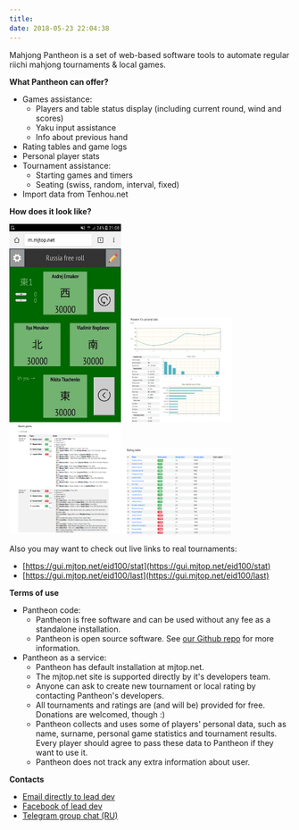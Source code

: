 ```yaml
---
title: 
date: 2018-05-23 22:04:38
---
```


Mahjong Pantheon is a set of web-based software tools to automate regular riichi mahjong tournaments & local games.

**What Pantheon can offer?**

- Games assistance:
  - Players and table status display (including current round, wind and scores)
  - Yaku input assistance
  - Info about previous hand
- Rating tables and game logs
- Personal player stats
- Tournament assistance:
  - Starting games and timers
  - Seating (swiss, random, interval, fixed)
- Import data from Tenhou.net

**How does it look like?**

<img src="/images/Tyr2.jpg" title="Mobile client" width="200px" /><img src="/images/Rheda1.png" title="Personal stats" width="200px" />
<img src="/images/Rheda2.png" title="Recent games" width="200px" /><img src="/images/Rheda3.png" title="Rating table" width="200px" />

Also you may want to check out live links to real tournaments:
- [https://gui.mjtop.net/eid100/stat](https://gui.mjtop.net/eid100/stat)
- [https://gui.mjtop.net/eid100/last](https://gui.mjtop.net/eid100/last)

**Terms of use**

- Pantheon code:
  - Pantheon is free software and can be used without any fee as a standalone installation.
  - Pantheon is open source software. See [our Github repo](https://github.com/MahjongPantheon/pantheon/) for more information.
- Pantheon as a service:
  - Pantheon has default installation at mjtop.net.
  - The mjtop.net site is supported directly by it's developers team.
  - Anyone can ask to create new tournament or local rating by contacting Pantheon's developers.
  - All tournaments and ratings are (and will be) provided for free. Donations are welcomed, though :) 
  - Pantheon collects and uses some of players' personal data, such as name, surname, personal game statistics and tournament results. Every player should agree to pass these data to Pantheon if they want to use it.
  - Pantheon does not track any extra information about user. 
  
**Contacts**
- [Email directly to lead dev](mailto:me@ctizen.net)
- [Facebook of lead dev](https://www.facebook.com/oleg.klimenko.5895)
- [Telegram group chat (RU)](https://t.me/tenhou)
